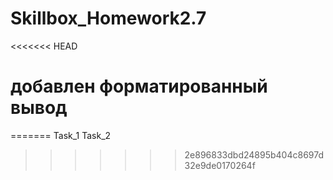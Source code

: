 # Skillbox_Homework2.7
<<<<<<< HEAD
# добавлен форматированный вывод
=======
Task_1
Task_2
>>>>>>> 2e896833dbd24895b404c8697d32e9de0170264f
